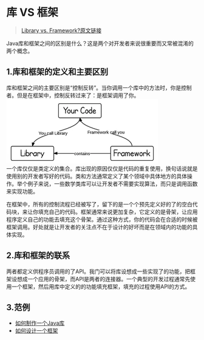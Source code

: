 # 库 VS 框架
> [Library vs. Framework?原文链接](https://www.programcreek.com/2011/09/what-is-the-difference-between-a-java-library-and-a-framework/)  

Java库和框架之间的区别是什么？这是两个对开发者来说很重要而又常被混淆的两个概念。    
## 1.库和框架的定义和主要区别
库和框架之间的主要区别是“控制反转”。当你调用一个库中的方法时，你是控制者。但是在框架中，控制反转过来了：是框架调用了你。  
![Difference betewwn Library and Framework](../resource/framework-vs-library.webp)    
一个库仅仅是类定义的集合。库出现的原因仅仅是代码的重复使用，换句话说就是使用别的开发者写好的代码。类和方法通常定义了某个领域中具体地方的具体操作。举个例子来说，一些数学类库可以让开发者不需要实现算法，而只是调用函数来实现功能。  

在框架中，所有的控制流程已经被写了，留下的是一个个预先定义好的了的空白代码块，来让你填充自己的代码。框架通常来说更加复杂，它定义的是骨架，让应用程序定义自己的功能去填充这个骨架。通过这种方式，你的代码会在合适的时候被框架调用。好处就是让开发者的关注点不在于设计的好坏而是在领域内的功能的具体实现。  

## 2.库和框架的联系
两者都定义供程序员调用的了API。我门可以将库设想成一些实现了的功能，把框架设想成一个应用的骨架，而API是两者的连接器。一个典型的开发过程通常先使用一个框架，然后用库中定义的的功能填充框架，填充的过程使用API的方式。

## 3.范例
- [如何制作一个Java库](https://www.programcreek.com/2011/07/build-a-java-library-for-yourself/)  
- [如何设计一个框架](https://www.programcreek.com/2011/09/how-to-design-a-java-framework/)

